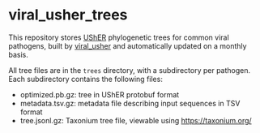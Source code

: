 # viral_usher_trees

This repository stores [UShER](https://github.com/yatisht/usher) phylogenetic trees for common viral pathogens,
built by [viral_usher](https://github.com/AngieHinrichs/viral_usher) and
automatically updated on a monthly basis.

All tree files are in the `trees` directory, with a subdirectory per pathogen.
Each subdirectory contains the following files:
- optimized.pb.gz: tree in UShER protobuf format
- metadata.tsv.gz: metadata file describing input sequences in TSV format
- tree.jsonl.gz: Taxonium tree file, viewable using https://taxonium.org/
